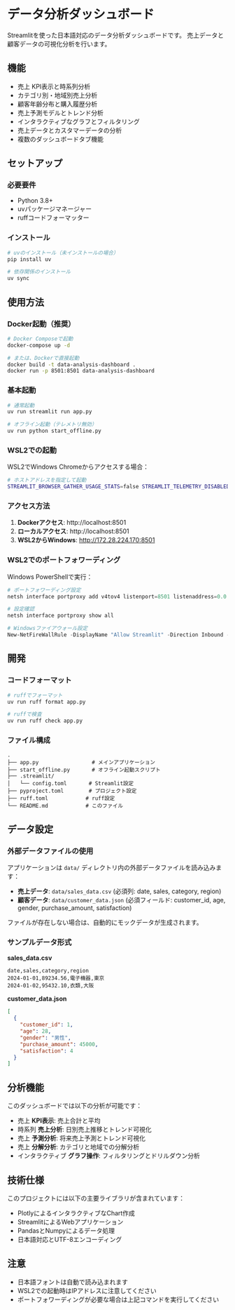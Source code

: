 # データ分析ダッシュボード

Streamlitを使った日本語対応のデータ分析ダッシュボードです。
売上データと顧客データの可視化分析を行います。

## 機能

- 売上 KPI表示と時系列分析
- カテゴリ別・地域別売上分析
- 顧客年齢分布と購入履歴分析
- 売上予測モデルとトレンド分析
- インタラクティブなグラフとフィルタリング
- 売上データとカスタマーデータの分析
- 複数のダッシュボードタブ機能

## セットアップ

### 必要要件
- Python 3.8+
- uvパッケージマネージャー
- ruffコードフォーマッター

### インストール

```bash
# uvのインストール（未インストールの場合）
pip install uv

# 依存関係のインストール
uv sync
```

## 使用方法

### Docker起動（推奨）

```bash
# Docker Composeで起動
docker-compose up -d

# または、Dockerで直接起動
docker build -t data-analysis-dashboard .
docker run -p 8501:8501 data-analysis-dashboard
```

### 基本起動

```bash
# 通常起動
uv run streamlit run app.py

# オフライン起動（テレメトリ無効）
uv run python start_offline.py
```

### WSL2での起動

WSL2でWindows Chromeからアクセスする場合：

```bash
# ホストアドレスを指定して起動
STREAMLIT_BROWSER_GATHER_USAGE_STATS=false STREAMLIT_TELEMETRY_DISABLED=true uv run streamlit run app.py --server.address 0.0.0.0 --server.port 8501 --server.headless true
```

### アクセス方法

1. **Dockerアクセス**: http://localhost:8501
2. **ローカルアクセス**: http://localhost:8501
3. **WSL2からWindows**: http://172.28.224.170:8501

### WSL2でのポートフォワーディング

Windows PowerShellで実行：

```powershell
# ポートフォワーディング設定
netsh interface portproxy add v4tov4 listenport=8501 listenaddress=0.0.0.0 connectport=8501 connectaddress=172.28.224.170

# 設定確認
netsh interface portproxy show all

# Windowsファイアウォール設定
New-NetFireWallRule -DisplayName "Allow Streamlit" -Direction Inbound -Protocol TCP -LocalPort 8501
```

## 開発

### コードフォーマット

```bash
# ruffでフォーマット
uv run ruff format app.py

# ruffで検査
uv run ruff check app.py
```

### ファイル構成

```
.
├── app.py                 # メインアプリケーション
├── start_offline.py       # オフライン起動スクリプト
├── .streamlit/
│   └── config.toml       # Streamlit設定
├── pyproject.toml        # プロジェクト設定
├── ruff.toml            # ruff設定
└── README.md            # このファイル
```

## データ設定

### 外部データファイルの使用

アプリケーションは `data/` ディレクトリ内の外部データファイルを読み込みます：

- **売上データ**: `data/sales_data.csv` (必須列: date, sales, category, region)
- **顧客データ**: `data/customer_data.json` (必須フィールド: customer_id, age, gender, purchase_amount, satisfaction)

ファイルが存在しない場合は、自動的にモックデータが生成されます。

### サンプルデータ形式

**sales_data.csv**
```csv
date,sales,category,region
2024-01-01,89234.56,電子機器,東京
2024-01-02,95432.10,衣類,大阪
```

**customer_data.json**
```json
[
  {
    "customer_id": 1,
    "age": 28,
    "gender": "男性",
    "purchase_amount": 45000,
    "satisfaction": 4
  }
]
```

## 分析機能

このダッシュボードでは以下の分析が可能です：

- 売上 **KPI表示**: 売上合計と平均
- 時系列 **売上分析**: 日別売上推移とトレンド可視化
- 売上 **予測分析**: 将来売上予測とトレンド可視化
- 売上 **分解分析**: カテゴリと地域での分解分析
- インタラクティブ **グラフ操作**: フィルタリングとドリルダウン分析

## 技術仕様

このプロジェクトには以下の主要ライブラリが含まれています：

- PlotlyによるインタラクティブなChart作成
- StreamlitによるWebアプリケーション
- PandasとNumpyによるデータ処理
- 日本語対応とUTF-8エンコーディング

## 注意

- 日本語フォントは自動で読み込まれます
- WSL2での起動時はIPアドレスに注意してください
- ポートフォワーディングが必要な場合は上記コマンドを実行してください